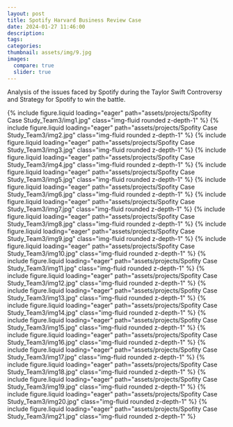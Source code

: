 ```yaml
---
layout: post
title: Spotify Harvard Business Review Case
date: 2024-01-27 11:46:00
description:
tags:
categories:
thumbnail: assets/img/9.jpg
images:
  compare: true
  slider: true
---
```


Analysis of the issues faced by Spotify during the Taylor Swift Controversy and Strategy for Spotify to win the battle.

<swiper-container keyboard="true" navigation="true" pagination="true" pagination-clickable="true" pagination-dynamic-bullets="true" rewind="true">

  <swiper-slide>{% include figure.liquid loading="eager" path="assets/projects/Spofity Case Study_Team3/img1.jpg" class="img-fluid rounded z-depth-1" %}</swiper-slide>
  <swiper-slide>{% include figure.liquid loading="eager" path="assets/projects/Spofity Case Study_Team3/img2.jpg" class="img-fluid rounded z-depth-1" %}</swiper-slide>
  <swiper-slide>{% include figure.liquid loading="eager" path="assets/projects/Spofity Case Study_Team3/img3.jpg" class="img-fluid rounded z-depth-1" %}</swiper-slide>
  <swiper-slide>{% include figure.liquid loading="eager" path="assets/projects/Spofity Case Study_Team3/img4.jpg" class="img-fluid rounded z-depth-1" %}</swiper-slide>
  <swiper-slide>{% include figure.liquid loading="eager" path="assets/projects/Spofity Case Study_Team3/img5.jpg" class="img-fluid rounded z-depth-1" %}</swiper-slide>
  <swiper-slide>{% include figure.liquid loading="eager" path="assets/projects/Spofity Case Study_Team3/img6.jpg" class="img-fluid rounded z-depth-1" %}</swiper-slide>
  <swiper-slide>{% include figure.liquid loading="eager" path="assets/projects/Spofity Case Study_Team3/img7.jpg" class="img-fluid rounded z-depth-1" %}</swiper-slide>
  <swiper-slide>{% include figure.liquid loading="eager" path="assets/projects/Spofity Case Study_Team3/img8.jpg" class="img-fluid rounded z-depth-1" %}</swiper-slide>
  <swiper-slide>{% include figure.liquid loading="eager" path="assets/projects/Spofity Case Study_Team3/img9.jpg" class="img-fluid rounded z-depth-1" %}</swiper-slide>
  <swiper-slide>{% include figure.liquid loading="eager" path="assets/projects/Spofity Case Study_Team3/img10.jpg" class="img-fluid rounded z-depth-1" %}</swiper-slide>
  <swiper-slide>{% include figure.liquid loading="eager" path="assets/projects/Spofity Case Study_Team3/img11.jpg" class="img-fluid rounded z-depth-1" %}</swiper-slide>
  <swiper-slide>{% include figure.liquid loading="eager" path="assets/projects/Spofity Case Study_Team3/img12.jpg" class="img-fluid rounded z-depth-1" %}</swiper-slide>
  <swiper-slide>{% include figure.liquid loading="eager" path="assets/projects/Spofity Case Study_Team3/img13.jpg" class="img-fluid rounded z-depth-1" %}</swiper-slide>
  <swiper-slide>{% include figure.liquid loading="eager" path="assets/projects/Spofity Case Study_Team3/img14.jpg" class="img-fluid rounded z-depth-1" %}</swiper-slide>
  <swiper-slide>{% include figure.liquid loading="eager" path="assets/projects/Spofity Case Study_Team3/img15.jpg" class="img-fluid rounded z-depth-1" %}</swiper-slide>
  <swiper-slide>{% include figure.liquid loading="eager" path="assets/projects/Spofity Case Study_Team3/img16.jpg" class="img-fluid rounded z-depth-1" %}</swiper-slide>
  <swiper-slide>{% include figure.liquid loading="eager" path="assets/projects/Spofity Case Study_Team3/img17.jpg" class="img-fluid rounded z-depth-1" %}</swiper-slide>
  <swiper-slide>{% include figure.liquid loading="eager" path="assets/projects/Spofity Case Study_Team3/img18.jpg" class="img-fluid rounded z-depth-1" %}</swiper-slide>
  <swiper-slide>{% include figure.liquid loading="eager" path="assets/projects/Spofity Case Study_Team3/img19.jpg" class="img-fluid rounded z-depth-1" %}</swiper-slide>
  <swiper-slide>{% include figure.liquid loading="eager" path="assets/projects/Spofity Case Study_Team3/img20.jpg" class="img-fluid rounded z-depth-1" %}</swiper-slide>
  <swiper-slide>{% include figure.liquid loading="eager" path="assets/projects/Spofity Case Study_Team3/img21.jpg" class="img-fluid rounded z-depth-1" %}</swiper-slide>
</swiper-container>
